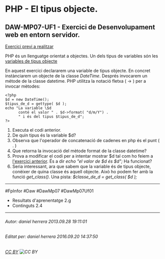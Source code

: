 # PHP - El tipus objecte.
## DAW-MP07-UF1 - Exercici de Desenvolupament web en entorn servidor.
[Exercici previ a realitzar](/DAW/DAW-MP07/DAW-MP07-UF1/php-els-tipus-de-variables-primitius/readme.md)

PHP és un llenguatge orientat a objectes. Un dels tipus de variables són les [variables de tipus objecte](http://php.net/manual/es/language.types.php)

En aquest exercici declararem una variable de tipus objecte. En concret instànciarem un objecte de la classe *DateTime*. Després invocarem un métode de la classe datetime. PHP utilitza la notació fletxa ( -> ) per a invocar mètodes:

    <?php
    $d = new DateTime();
    $tipus_de_d = gettype( $d );
    echo "La variable \$d 
          conté el valor " . $d->format( "d/m/Y") .
    	  " i és del tipus $tipus_de_d";
    ?>

 1. Executa el codi anterior.
 2. De quin tipus és la variable $d?
 3. Observa que l'operador de concatenació de cadenes en php és el punt ( . )
 4. Que retorna la invocació del mètode format de la classe datetime?
 5. Prova a modificar el codi per a intentar mostrar $d tal com ho feiem a [l'exercici anterior](/DAW/DAW-MP07/DAW-MP07-UF1/php-els-tipus-de-variables-primitius/readme.md). És a dir *echo "el valor de \$d és $d";* Ha funcionat? 
 6. Seria interessant, ara que sabem que la variable és de tipus objecte, conèixer de quina classe és aquell objecte. Això ho podem fer amb la funció *get_class()*. Una pista: *$classe_de_d = get_class( $d );*




---

#FpInfor #Daw #DawMp07 #DawMp07Uf01

* Resultats d'aprenentatge 2.g
* Continguts 2.4
---

###### Autor: daniel herrera 2013.09.28 19:11:01
###### Editat per: daniel herrera 2016.09.20 14:37:50
###### [CC BY](https://creativecommons.org/licenses/by/4.0/) ![CC BY](https://licensebuttons.net/l/by/3.0/80x15.png)
